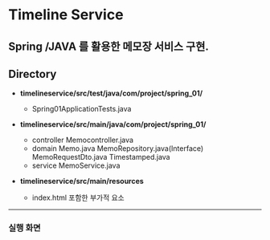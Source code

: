 

# Timeline Service
## Spring /JAVA 를 활용한 메모장 서비스 구현.
## Directory

* **timelineservice/src/test/java/com/project/spring_01/**
    - Spring01ApplicationTests.java
* **timelineservice/src/main/java/com/project/spring_01/**
    - controller
      Memocontroller.java
    - domain
      Memo.java
      MemoRepository.java(Interface)
      MemoRequestDto.java
      Timestamped.java
    - service
      MemoService.java

* **timelineservice/src/main/resources**
    - index.html 포함한 부가적 요소

***
### **실행 화면**


